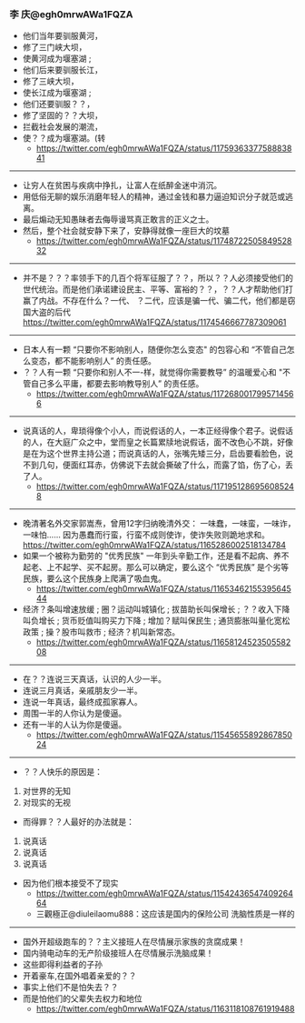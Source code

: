 ### 李 庆@egh0mrwAWa1FQZA
- 他们当年要驯服黄河，
- 修了三门峡大坝，
- 使黄河成为堰塞湖 ;
- 他们后来要驯服长江，
- 修了三峡大坝，
- 使长江成为堰塞湖 ;
- 他们还要驯服？？，
- 修了坚固的？？大坝，
- 拦截社会发展的潮流，
- 使？？成为堰塞湖。(转
  - https://twitter.com/egh0mrwAWa1FQZA/status/1175936337758883841
---
- 让穷人在贫困与疾病中挣扎，让富人在纸醉金迷中消沉。
- 用低俗无聊的娱乐消磨年轻人的精神，通过金钱和暴力逼迫知识分子就范或逃离。
- 最后煽动无知愚昧者去侮辱谩骂真正敢言的正义之士。
- 然后，整个社会就安静下来了，安静得就像一座巨大的坟墓
  - https://twitter.com/egh0mrwAWa1FQZA/status/1174872250584952832
---
- 并不是？？？率领手下的几百个将军征服了？？，所以？？人必须接受他们的世代统治。而是他们承诺建设民主、平等、富裕的？？，？？人才帮助他们打赢了内战。不存在什么？一代、
？二代，应该是骗一代、骗二代，他们都是窃国大盗的后代
https://twitter.com/egh0mrwAWa1FQZA/status/1174546667787309061
---
- 日本人有一颗 “只要你不影响别人，随便你怎么变态" 的包容心和 “不管自己怎么变态，都不能影响别人” 的责任感。
- ？？人有一颗 “只要你和别人不一-样，就觉得你需要教导” 的温暖爱心和 "不管自己多么平庸，都要去影响教导别人” 的责任感。
  - https://twitter.com/egh0mrwAWa1FQZA/status/1172680017995714566
---
- 说真话的人，卑琐得像个小人，而说假话的人，一本正经得像个君子。说假话的人，在大庭广众之中，堂而皇之长篇累牍地说假话，面不改色心不跳，好像是在为这个世界主持公道；而说真话的人，张嘴先矮三分，启齿要看脸色，说不到几句，便面红耳赤，仿佛说下去就会撕破了什么，而露了馅，伤了心，丢了人。
  - https://twitter.com/egh0mrwAWa1FQZA/status/1171951286956085248
---
- 晚清著名外交家郭嵩焘，曾用12字归纳晚清外交： 一味蠢，一味蛮，一味诈，一味怕...... 因为愚蠢而行蛮，行蛮不成则使诈，使诈失败则跪地求和。
  https://twitter.com/egh0mrwAWa1FQZA/status/1165286002518134784
- 如果一个被称为勤劳的 "优秀民族" 一年到头辛勤工作，还是看不起病、养不起老、上不起学、买不起房。那么可以确定，要么这个 “优秀民族” 是个劣等民族，要么这个民族身上爬满了吸血鬼。
  - https://twitter.com/egh0mrwAWa1FQZA/status/1165346215539564544
- 经济？条叫增速放缓 ; 圈？运动叫城镇化 ; 拔苗助长叫保增长 ; ？？收入下降叫负增长 ; 货币贬值叫购买力下降 ; 增加？赋叫保民生 ; 通货膨胀叫量化宽松政策 ; 操？股市叫救市 ; 经济？机叫新常态。
  - https://twitter.com/egh0mrwAWa1FQZA/status/1165812452350558208
---
- 在？？连说三天真话，认识的人少一半。
- 连说三月真话，亲戚朋友少一半。
- 连说一年真话，最终成孤家寡人。
- 周围一半的人你认为是傻逼。
- 还有一半的人认为你是傻逼。
  - https://twitter.com/egh0mrwAWa1FQZA/status/1154565589286785024
---
- ？？人快乐的原因是：
1. 对世界的无知 
2. 对现实的无视
- 而得罪？？人最好的办法就是：
1. 说真话
2. 说真话
3. 说真话
- 因为他们根本接受不了现实
  - https://twitter.com/egh0mrwAWa1FQZA/status/1154243654740926464
  - 三觀極正@diuleilaomu888：这应该是国内的保险公司  洗脑性质是一样的
---
- 国外开超级跑车的？？主义接班人在尽情展示家族的贪腐成果！
- 国内骑电动车的无产阶级接班人在尽情展示洗脑成果！
- 这些即得利益者的子孙
- 开着豪车,在国外唱着亲爱的？？
- 事实上他们不是怕失去？？
- 而是怕他们的父辈失去权力和地位
  - https://twitter.com/egh0mrwAWa1FQZA/status/1163118108761919488
